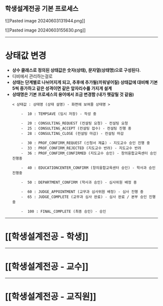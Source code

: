 
## 학생설계전공 기본 프로세스

![[Pasted image 20240603131944.png]]

![[Pasted image 20240603155630.png]]

---
# **상태값 변경**

- **상수 클래스로 정의된 상태값은 숫자(상태), 문자열(상태명)으로 구성된다.**
- 디비에서 관리하는걸로
- **상태는 단계별로 나뉘어지게 되고, 추후에 추가될(끼워넣어질) 상태값에 대비해 기본 5씩 증가하고 같은 성격이면 같은 앞자리수를 가지게 설계**
- **상태명은 기본 프로세스의 용어에서 조금 변경함 (내가 헷갈릴 것 같음)**
	```
	< 상태값 : 상태명 (상태 설명) - 화면에 보여줄 상태명 >
	
		-  10 : TEMPSAVE (임시 저장) - 작성 중
		
		-  20 : CONSULTING_REQUEST (컨설팅 요청) - 컨설팅 요청
		-  25 : CONSULTING_ACCEPT (컨설팅 접수) - 컨설팅 진행 중
		-  28 : CONSULTING_CLOSE (컨설팅 마감) - 컨설팅 마감
		
		-  30 : PROF_CONFIRM_REQUEST (신청서 제출) - 지도교수 승인 진행 중 
		-  33 : PROF_CONFIRM_REJECTED (지도교수 반려) - 지도교수 반려
		-  36 : PROF_CONFIRM_CONFIRMED (지도교수 승인) - 창의융합교육센터 승인 진행중

		-  40 : EDUCATIONCENTER_CONFIRM (창의융합교육센터 승인) - 학사과 승인 진행중
			
		-  50 : DEPARTMENT_CONFIRM (학사과 승인) - 심사위원 배정 중
		  
		-  60 : JUDGE_APPOINTMENT (교무과 심사위원 배정) - 심사 진행 중
		-  65 : JUDGE_COMPLETE (교무과 심사 완료) - 심사 완료 / 본부 승인 진행 중
		  
		-  100 : FINAL_COMPLETE (최종 승인) - 승인
	```

---
# **[[학생설계전공 - 학생]]**

---
# [[학생설계전공 - 교수]]

---
# [[학생설계전공 - 교직원]]

